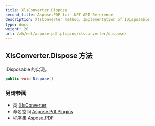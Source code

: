```yaml
---
title: XlsConverter.Dispose
second_title: Aspose.PDF for .NET API Reference
description: XlsConverter method. Implementation of IDisposable
type: docs
weight: 20
url: /zh/net/aspose.pdf.plugins/xlsconverter/dispose/
---
```

## XlsConverter.Dispose 方法

IDisposable 的实现。

```csharp
public void Dispose()
```

### 另请参阅

* 类 [XlsConverter](../)
* 命名空间 [Aspose.Pdf.Plugins](../../../aspose.pdf.plugins/)
* 程序集 [Aspose.PDF](../../../)